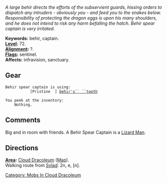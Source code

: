 *A large behir directs the efforts of the subservient guards, hissing
orders to dispatch any intruders - obviously you - and feed you to the
snakes below. Responsibility of protecting the dragon eggs is upon his
many shoulders, and he does not intend to risk any harm befalling the
hatch. Behir spear captain is very irritated.*

**Keywords:** behir, captain.  
**[Level](Level "wikilink"):** 72.  
**[Alignment](Alignment "wikilink"):** ?.  
**[Flags](:Category:_Mob_Types "wikilink"):** sentinel.  
**Affects:** infravision, sanctuary.  

## Gear

`Behir spear captain is using:`  
<wielded>`           [Pristine  ] `[`behir's`` ``tooth`](Behir's_Tooth "wikilink")

`You peek at the inventory:`  
`    Nothing.`

## Comments

Big and in room with friends. A Behir Spear Captain is a [Lizard
Man](Lizard_Man "wikilink").

## Directions

**[Area](:Category:_Areas "wikilink"):** [Cloud
Dracoleum](:Category:_Cloud_Dracoleum "wikilink")
([Map](Cloud_Dracoleum_Map "wikilink")).  
Walking route from [Svlad](Svlad_The_Very_Burly "wikilink"): 2n, e,
\[n\].  

[Category: Mobs In Cloud
Dracoleum](Category:_Mobs_In_Cloud_Dracoleum "wikilink")
